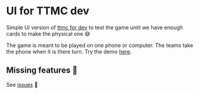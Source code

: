 # UI for TTMC dev

Simple UI version of [ttmc for dev](https://github.com/jeremt/ttmc-for-dev.git) to test the game until we have enough cards to make the physical one 😅

The game is meant to be played on one phone or computer. The teams take the phone when it is there turn. Try the demo [here](https://ttmc-ui.vercel.app).

## Missing features 😬

See [issues](https://github.com/jeremt/ttmc-ui/issues) 👀

